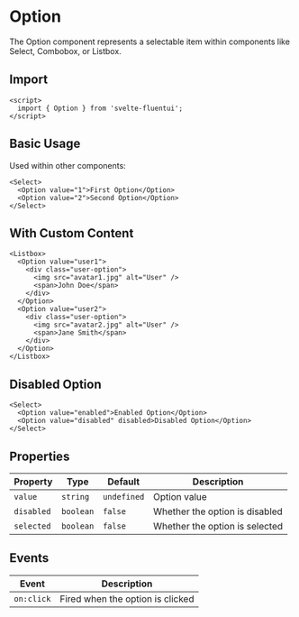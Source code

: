 # Option

The Option component represents a selectable item within components like Select, Combobox, or Listbox.

## Import

```svelte
<script>
  import { Option } from 'svelte-fluentui';
</script>
```

## Basic Usage

Used within other components:

```svelte
<Select>
  <Option value="1">First Option</Option>
  <Option value="2">Second Option</Option>
</Select>
```

## With Custom Content

```svelte
<Listbox>
  <Option value="user1">
    <div class="user-option">
      <img src="avatar1.jpg" alt="User" />
      <span>John Doe</span>
    </div>
  </Option>
  <Option value="user2">
    <div class="user-option">
      <img src="avatar2.jpg" alt="User" />
      <span>Jane Smith</span>
    </div>
  </Option>
</Listbox>
```

## Disabled Option

```svelte
<Select>
  <Option value="enabled">Enabled Option</Option>
  <Option value="disabled" disabled>Disabled Option</Option>
</Select>
```

## Properties

| Property | Type | Default | Description |
|----------|------|---------|-------------|
| `value` | `string` | `undefined` | Option value |
| `disabled` | `boolean` | `false` | Whether the option is disabled |
| `selected` | `boolean` | `false` | Whether the option is selected |

## Events

| Event | Description |
|-------|-------------|
| `on:click` | Fired when the option is clicked |